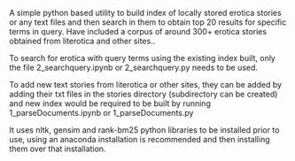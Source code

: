 A simple python based utility to build index of locally stored erotica stories or any text files and then search in them to obtain top 20 results for specific terms in query. Have included a corpus of around 300+ erotica stories obtained from literotica and other sites..  

To search for erotica with query terms using the existing index built, only the file 2_searchquery.ipynb or 2_searchquery.py needs to be used. 
   
To add new text stories from literotica or other sites, they can be added by adding their txt files in the stories directory (subdirectory can be created) and new index would be required to be built by running 1_parseDocuments.ipynb or 1_parseDocuments.py  
  
It uses nltk, gensim and rank-bm25 python libraries to be installed prior to use, using an anaconda installation is recommended and then installing them over that installation.